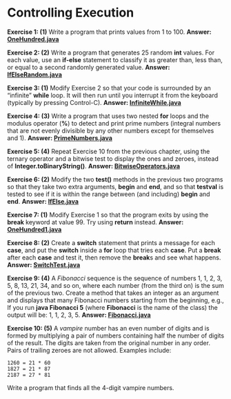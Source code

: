 # Controlling Execution

**Exercise 1: (1)** Write a program that prints values from 1 to 100.
**Answer: [OneHundred.java](src/main/java/OneHundred.java)**

**Exercise 2: (2)** Write a program that generates 25 random **int** values. 
For each value, use an **if-else** statement to classify it as greater than, 
less than, or equal to a second randomly generated value.
**Answer: [IfElseRandom.java](src/main/java/IfElseRandom.java)**

**Exercise 3: (1)** Modify Exercise 2 so that your code is surrounded 
by an “infinite” **while** loop. It will then run until you interrupt 
it from the keyboard (typically by pressing Control-C).
**Answer: [InfiniteWhile.java](src/main/java/InfiniteWhile.java)**

**Exercise 4: (3)** Write a program that uses two nested **for** loops 
and the modulus operator (**%**) to detect and print prime numbers 
(integral numbers that are not evenly divisible by any other numbers 
except for themselves and 1).
**Answer: [PrimeNumbers.java](src/main/java/PrimeNumbers.java)**

**Exercise 5: (4)** Repeat Exercise 10 from the previous chapter, 
using the ternary operator and a bitwise test to display the ones 
and zeroes, instead of **Integer.toBinaryString()**.
**Answer: [BitwiseOperators.java](src/main/java/BitwiseOperators.java)**

**Exercise 6: (2)** Modify the two **test()** methods in the previous
two programs so that they take two extra arguments, **begin** and **end**,
and so that **testval** is tested to see if it is within the range 
between (and including) **begin** and **end**.
**Answer: [IfElse.java](src/main/java/IfElse.java)**

**Exercise 7: (1)** Modify Exercise 1 so that the program exits 
by using the **break** keyword at value 99. Try using **return** instead.
**Answer: [OneHundred1.java](src/main/java/OneHundred1.java)**

**Exercise 8: (2)** Create a **switch** statement that prints a message 
for each **case**, and put the **switch** inside a **for** loop that 
tries each **case**. Put a **break** after each **case** and test it, 
then remove the **break**s and see what happens.
**Answer: [SwitchTest.java](src/main/java/SwitchTest.java)**

**Exercise 9: (4)** A _Fibonacci_ sequence is the sequence of numbers 
1, 1, 2, 3, 5, 8, 13, 21, 34, and so on, where each number (from 
the third on) is the sum of the previous two. Create a method that 
takes an integer as an argument and displays that many Fibonacci numbers 
starting from the beginning, e.g., If you run **java Fibonacci 5** 
(where **Fibonacci** is the name of the class) the output will be: 1, 1, 2, 3, 5.
**Answer: [Fibonacci.java](src/main/java/Fibonacci.java)**

**Exercise 10: (5)** A _vampire_ number has an even number of digits 
and is formed by multiplying a pair of numbers containing half the number 
of digits of the result. The digits are taken from the original number 
in any order. Pairs of trailing zeroes are not allowed. Examples include:

    1260 = 21 * 60
    1827 = 21 * 87
    2187 = 27 * 81

Write a program that finds all the 4-digit vampire numbers.

